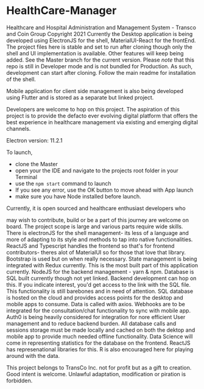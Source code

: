 # HealthCare-Manager
Healthcare and Hospital Administration and Management System - Transco and Coin Group Copyright 2021
Currently the Desktop application is being developed using ElectronJS for the shell, MaterialUI-React for the frontEnd.
The project files here is stable and set to run after cloning though only the shell and UI implementation is available.
Other features will keep being added.
See the Master branch for the current version. 
Please *note* that this repo is still in Developer mode and is not bundled for Production. As such, development can start 
after cloning. Follow the main readme for installation of the shell.

Mobile application for client side management is also being developed using Flutter and is stored as a separate but linked project.

Developers are welcome to hop on this project. 
The aspiration of this project is to provide the defacto ever evolving digital platform that offers the best experience in healthcare 
management via existing and emerging digital channels.

Electron version: 11.2.1

To launch, 
- clone the Master
- open your the IDE and navigate to the projects root folder in your Terminal
- use the `npm start` command to launch
- If you see any error, use the OK button to move ahead with App launch
- make sure you have Node installed before launch.


<!--- At some point, this project or parts of it will be monetized. ---> Currently, it is open sourced and healthcare enthusiast developers who
may wish to contribute, build or be a part of this journey are welcome on board. The project scope is large and various 
parts require wide skills.
There is 
electronJS for the shell management- its less of a language and more of adapting to its style and methods to tap into 
native functionalities.
ReactJS and Typescript handles the frontend so that's for frontend contributors- theres alot of MaterialUI so for those that love that
library. Bootstrap is used but on when really necessary. State management is being integrated with Redux currently. This is the most built 
part of this application currently.
NodeJS for the backend management - yarn & npm. 
Database is SQL built currently though not yet linked. Backend development can hop on this. If you indicate interest, you'd get access
to the link with the SQL file. This functionality is still barebones and in need of attention. SQL database is hosted on the cloud
and provides access points for the desktop and mobile apps to consume. Data is called with axios. Webhooks are to be integrated for the 
consultation/chat functionality to sync with mobile app.
Auth0 is being heavily considered for integration for nore efficient User management and to reduce backend burden. 
All database calls and sessions storage must be made locally and cached on both the dektop and mobile app to provide much needed
offline functionality.
Data Science will come in representing statistics for the database on the frontend. ReactJS has represenational libraries for this. R is 
also encouraged here for playing around with the data.

<!--- Official contribution will elicit an invitation to our Jira Managed channel. To see user stories, current issues and the roadmap. --->

<!--- For monetization, profits for R & D will be converted to crypto and shared to the most active contributors on a yearly basis. This will occur
for the first 10 years of the project and subsequently on Administration. An equitable arrangement for the top 10 contributors including bug 
hunting will be created. Random pools will be run for occasional gifts to other contributors. The aim is to encourage contribution. Adherence 
to the language and project structure is strict. These offers are separate from privately engaged contributors. Unadherence to standards is deemed 
unlawful. --->

This project belongs to TransCo Inc. not for profit but as a gift to creation. Good intent is welcome. Unlawful adaptation, modification or piration is forbidden. 
<!--- This is currently under the custody and curation of Gabriel Onike. Most active contributor every 7 years holds the custodian title and is entitled to Gatekeeper priviledges --->

